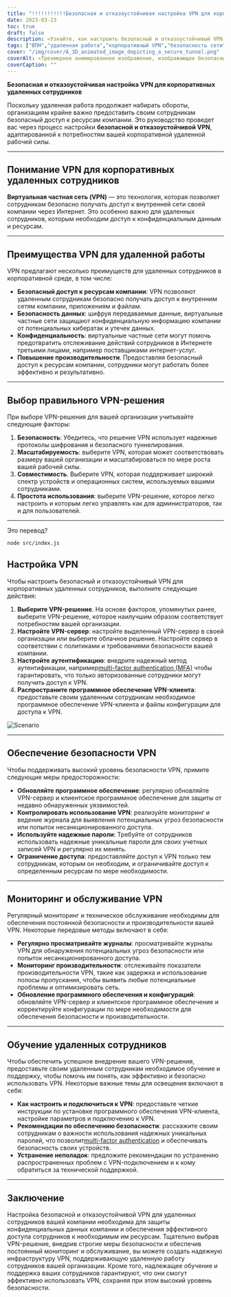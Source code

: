```yaml
---
title: "!!!!!!!!!!!Безопасная и отказоустойчивая настройка VPN для корпоративных удаленных сотрудников"
date: 2023-03-23
toc: true
draft: false
description: «Узнайте, как настроить безопасный и отказоустойчивый VPN для удаленных сотрудников вашей компании, обеспечив безопасный доступ к ресурсам компании».
tags: ["ВПН","удаленная работа","корпоративный VPN","безопасность сети","шифрование","туннельные протоколы","Настройка VPN","VPN-сервер","безопасность VPN","Обслуживание VPN","VPN-мониторинг","VPN-решение","аутентификация","безопасность данных","конфиденциальность","производительность","масштабируемость","совместимость","обучение персонала","лучшие практики"]
cover: "/img/cover/A_3D_animated_image_depicting_a_secure_tunnel.png"
coverAlt: «Трехмерное анимированное изображение, изображающее безопасный туннель, соединяющий ноутбук удаленного работника со зданием компании, символизирующий VPN-подключение. Над туннелем парит значок щита, символизирующий безопасность и отказоустойчивость».
coverCaption: ""
---
```


**Безопасная и отказоустойчивая настройка VPN для корпоративных удаленных сотрудников**

Поскольку удаленная работа продолжает набирать обороты, организациям крайне важно предоставить своим сотрудникам безопасный доступ к ресурсам компании. Это руководство проведет вас через процесс настройки **безопасной и отказоустойчивой VPN**, адаптированной к потребностям вашей корпоративной удаленной рабочей силы.

______

## **Понимание VPN для корпоративных удаленных сотрудников**

**Виртуальная частная сеть (VPN)** — это технология, которая позволяет сотрудникам безопасно получать доступ к внутренней сети своей компании через Интернет. Это особенно важно для удаленных сотрудников, которым необходим доступ к конфиденциальным данным и ресурсам.

______

## **Преимущества VPN для удаленной работы**

VPN предлагают несколько преимуществ для удаленных сотрудников в корпоративной среде, в том числе:

- **Безопасный доступ к ресурсам компании**: VPN позволяют удаленным сотрудникам безопасно получать доступ к внутренним сетям компании, приложениям и файлам.
- **Безопасность данных**: шифруя передаваемые данные, виртуальные частные сети защищают конфиденциальную информацию компании от потенциальных кибератак и утечек данных.
- **Конфиденциальность**: виртуальные частные сети могут помочь предотвратить отслеживание действий сотрудников в Интернете третьими лицами, например поставщиками интернет-услуг.
- **Повышение производительности**. Предоставляя безопасный доступ к ресурсам компании, сотрудники могут работать более эффективно и результативно.

______

## **Выбор правильного VPN-решения**

При выборе VPN-решения для вашей организации учитывайте следующие факторы:

1. **Безопасность**: Убедитесь, что решение VPN использует надежные протоколы шифрования и безопасного туннелирования.
2. **Масштабируемость**: выберите VPN, которая может соответствовать размеру вашей организации и масштабироваться по мере роста вашей рабочей силы.
3. **Совместимость**. Выберите VPN, которая поддерживает широкий спектр устройств и операционных систем, используемых вашими сотрудниками.
4. **Простота использования**: выберите VPN-решение, которое легко настроить и которым легко управлять как для администраторов, так и для пользователей.

______

Это перевод?
```sh
node src/index.js
```

## **Настройка VPN**

Чтобы настроить безопасный и отказоустойчивый VPN для корпоративных удаленных сотрудников, выполните следующие действия:

1. **Выберите VPN-решение**. На основе факторов, упомянутых ранее, выберите VPN-решение, которое наилучшим образом соответствует потребностям вашей организации.
2. **Настройте VPN-сервер**: настройте выделенный VPN-сервер в своей организации или выберите облачное решение. Настройте сервер в соответствии с политиками и требованиями безопасности вашей компании.
3. **Настройте аутентификацию**: внедрите надежный метод аутентификации, например[multi-factor authentication (MFA)](https://simeononsecurity.ch/articles/what-are-the-diferent-kinds-of-factors-in-mfa/) чтобы гарантировать, что только авторизованные сотрудники могут получить доступ к VPN.
4. **Распространите программное обеспечение VPN-клиента**: предоставьте своим удаленным сотрудникам необходимое программное обеспечение VPN-клиента и файлы конфигурации для доступа к VPN.

![Scenario](content/post/image/across_column.png)
______

## **Обеспечение безопасности VPN**

Чтобы поддерживать высокий уровень безопасности VPN, примите следующие меры предосторожности:

- **Обновляйте программное обеспечение**: регулярно обновляйте VPN-сервер и клиентское программное обеспечение для защиты от недавно обнаруженных уязвимостей.
- **Контролировать использование VPN**: реализуйте мониторинг и ведение журнала для выявления потенциальных угроз безопасности или попыток несанкционированного доступа.
- **Используйте надежные пароли**: Требуйте от сотрудников использовать надежные уникальные пароли для своих учетных записей VPN и регулярно их менять.
- **Ограничение доступа**: предоставляйте доступ к VPN только тем сотрудникам, которым он необходим, и ограничивайте доступ к определенным ресурсам по мере необходимости.

______

## **Мониторинг и обслуживание VPN**

Регулярный мониторинг и техническое обслуживание необходимы для обеспечения постоянной безопасности и производительности вашей VPN. Некоторые передовые методы включают в себя:

- **Регулярно просматривайте журналы**: просматривайте журналы VPN для обнаружения потенциальных угроз безопасности или попыток несанкционированного доступа.
- **Мониторинг производительности**: отслеживайте показатели производительности VPN, такие как задержка и использование полосы пропускания, чтобы выявить любые потенциальные проблемы и оптимизировать сеть.
- **Обновление программного обеспечения и конфигураций**: обновляйте VPN-сервер и клиентское программное обеспечение и корректируйте конфигурации по мере необходимости для обеспечения безопасности и производительности.

______

## **Обучение удаленных сотрудников**

Чтобы обеспечить успешное внедрение вашего VPN-решения, предоставьте своим удаленным сотрудникам необходимое обучение и поддержку, чтобы помочь им понять, как эффективно и безопасно использовать VPN. Некоторые важные темы для освещения включают в себя:

- **Как настроить и подключиться к VPN**: предоставьте четкие инструкции по установке программного обеспечения VPN-клиента, настройке параметров и подключению к VPN.
- **Рекомендации по обеспечению безопасности**: расскажите своим сотрудникам о важности использования надежных уникальных паролей, что позволит[multi-factor authentication](https://simeononsecurity.ch/articles/what-are-the-diferent-kinds-of-factors-in-mfa/) и обеспечивать безопасность своих устройств.
- **Устранение неполадок**: предложите рекомендации по устранению распространенных проблем с VPN-подключением и к кому обратиться за технической поддержкой.

______

## **Заключение**

Настройка безопасной и отказоустойчивой VPN для удаленных сотрудников вашей компании необходима для защиты конфиденциальных данных компании и обеспечения эффективного доступа сотрудников к необходимым им ресурсам. Тщательно выбрав VPN-решение, внедрив строгие меры безопасности и обеспечив постоянный мониторинг и обслуживание, вы можете создать надежную инфраструктуру VPN, поддерживающую удаленную работу сотрудников вашей организации. Кроме того, надлежащее обучение и поддержка ваших сотрудников гарантируют, что они смогут эффективно использовать VPN, сохраняя при этом высокий уровень безопасности.

